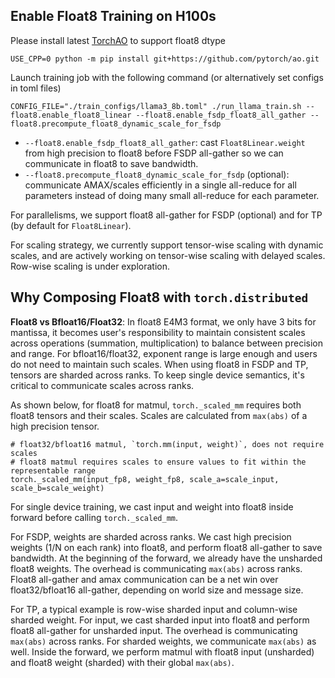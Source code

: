 ## Enable Float8 Training on H100s

Please install latest [TorchAO](https://github.com/pytorch/ao/tree/main/torchao/float8) to support float8 dtype
```
USE_CPP=0 python -m pip install git+https://github.com/pytorch/ao.git
```

Launch training job with the following command (or alternatively set configs in toml files)
```
CONFIG_FILE="./train_configs/llama3_8b.toml" ./run_llama_train.sh --float8.enable_float8_linear --float8.enable_fsdp_float8_all_gather --float8.precompute_float8_dynamic_scale_for_fsdp
```
<!-- * `--float8.enable_float8_linear`: swap `nn.Linear` with `Float8Linear` to perform float8 matmul. -->
* `--float8.enable_fsdp_float8_all_gather`: cast `Float8Linear.weight` from high precision to float8 before FSDP all-gather so we can communicate in float8 to save bandwidth.
* `--float8.precompute_float8_dynamic_scale_for_fsdp` (optional): communicate AMAX/scales efficiently in a single all-reduce for all parameters instead of doing many small all-reduce for each parameter.

For parallelisms, we support float8 all-gather for FSDP (optional) and for TP (by default for `Float8Linear`).

For scaling strategy, we currently support tensor-wise scaling with dynamic scales, and are actively working on tensor-wise scaling with delayed scales. Row-wise scaling is under exploration.

## Why Composing Float8 with `torch.distributed`
**Float8 vs Bfloat16/Float32**: In float8 E4M3 format, we only have 3 bits for mantissa, it becomes user's responsibility to maintain consistent scales across operations (summation, multiplication) to balance between precision and range. For bfloat16/float32, exponent range is large enough and users do not need to maintain such scales. When using float8 in FSDP and TP, tensors are sharded across ranks. To keep single device semantics, it's critical to communicate scales across ranks.

As shown below, for float8 for matmul, `torch._scaled_mm` requires both float8 tensors and their scales. Scales are calculated from `max(abs)` of a high precision tensor.
```
# float32/bfloat16 matmul, `torch.mm(input, weight)`, does not require scales
# float8 matmul requires scales to ensure values to fit within the representable range
torch._scaled_mm(input_fp8, weight_fp8, scale_a=scale_input, scale_b=scale_weight)
```

For single device training, we cast input and weight into float8 inside forward before calling `torch._scaled_mm`.

For FSDP, weights are sharded across ranks. We cast high precision weights (1/N on each rank) into float8, and perform float8 all-gather to save bandwidth. At the beginning of the forward, we already have the unsharded float8 weights. The overhead is communicating `max(abs)` across ranks. Float8 all-gather and amax communication can be a net win over float32/bfloat16 all-gather, depending on world size and message size.

For TP, a typical example is row-wise sharded input and column-wise sharded weight. For input, we cast sharded input into float8 and perform float8 all-gather for unsharded input. The overhead is communicating `max(abs)` across ranks. For sharded weights, we communicate `max(abs)` as well. Inside the forward, we perform matmul with float8 input (unsharded) and float8 weight (sharded) with their global `max(abs)`.
